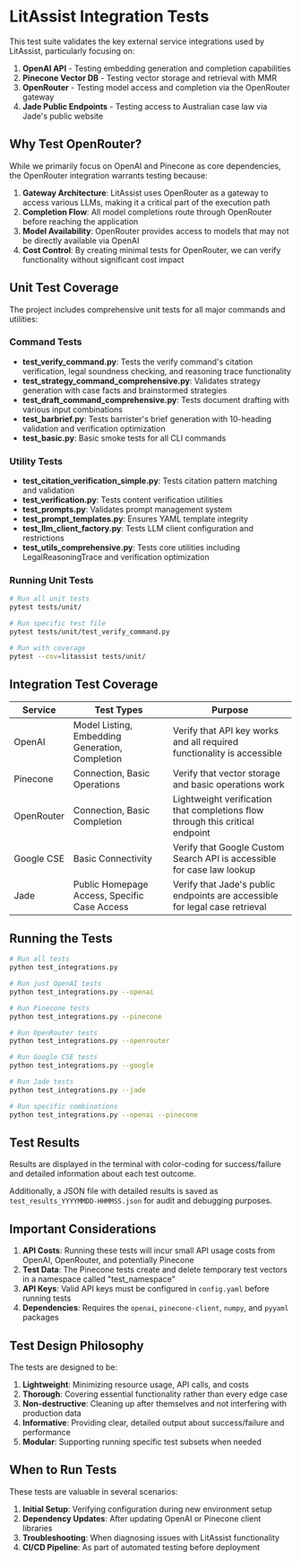 # LitAssist Integration Tests

This test suite validates the key external service integrations used by LitAssist, particularly focusing on:

1. **OpenAI API** - Testing embedding generation and completion capabilities
2. **Pinecone Vector DB** - Testing vector storage and retrieval with MMR
3. **OpenRouter** - Testing model access and completion via the OpenRouter gateway
4. **Jade Public Endpoints** - Testing access to Australian case law via Jade's public website

## Why Test OpenRouter?

While we primarily focus on OpenAI and Pinecone as core dependencies, the OpenRouter integration warrants testing because:

1. **Gateway Architecture**: LitAssist uses OpenRouter as a gateway to access various LLMs, making it a critical part of the execution path
2. **Completion Flow**: All model completions route through OpenRouter before reaching the application
3. **Model Availability**: OpenRouter provides access to models that may not be directly available via OpenAI
4. **Cost Control**: By creating minimal tests for OpenRouter, we can verify functionality without significant cost impact

## Unit Test Coverage

The project includes comprehensive unit tests for all major commands and utilities:

### Command Tests
- **test_verify_command.py**: Tests the verify command's citation verification, legal soundness checking, and reasoning trace functionality
- **test_strategy_command_comprehensive.py**: Validates strategy generation with case facts and brainstormed strategies
- **test_draft_command_comprehensive.py**: Tests document drafting with various input combinations
- **test_barbrief.py**: Tests barrister's brief generation with 10-heading validation and verification optimization
- **test_basic.py**: Basic smoke tests for all CLI commands

### Utility Tests
- **test_citation_verification_simple.py**: Tests citation pattern matching and validation
- **test_verification.py**: Tests content verification utilities
- **test_prompts.py**: Validates prompt management system
- **test_prompt_templates.py**: Ensures YAML template integrity
- **test_llm_client_factory.py**: Tests LLM client configuration and restrictions
- **test_utils_comprehensive.py**: Tests core utilities including LegalReasoningTrace and verification optimization

### Running Unit Tests
```bash
# Run all unit tests
pytest tests/unit/

# Run specific test file
pytest tests/unit/test_verify_command.py

# Run with coverage
pytest --cov=litassist tests/unit/
```

## Integration Test Coverage

| Service | Test Types | Purpose |
|---------|------------|---------|
| OpenAI | Model Listing, Embedding Generation, Completion | Verify that API key works and all required functionality is accessible |
| Pinecone | Connection, Basic Operations | Verify that vector storage and basic operations work |
| OpenRouter | Connection, Basic Completion | Lightweight verification that completions flow through this critical endpoint |
| Google CSE | Basic Connectivity | Verify that Google Custom Search API is accessible for case law lookup |
| Jade | Public Homepage Access, Specific Case Access | Verify that Jade's public endpoints are accessible for legal case retrieval |

## Running the Tests

```bash
# Run all tests
python test_integrations.py

# Run just OpenAI tests
python test_integrations.py --openai

# Run Pinecone tests
python test_integrations.py --pinecone

# Run OpenRouter tests
python test_integrations.py --openrouter

# Run Google CSE tests
python test_integrations.py --google

# Run Jade tests
python test_integrations.py --jade

# Run specific combinations
python test_integrations.py --openai --pinecone
```

## Test Results

Results are displayed in the terminal with color-coding for success/failure and detailed information about each test outcome.

Additionally, a JSON file with detailed results is saved as `test_results_YYYYMMDD-HHMMSS.json` for audit and debugging purposes.

## Important Considerations

1. **API Costs**: Running these tests will incur small API usage costs from OpenAI, OpenRouter, and potentially Pinecone
2. **Test Data**: The Pinecone tests create and delete temporary test vectors in a namespace called "test_namespace"
3. **API Keys**: Valid API keys must be configured in `config.yaml` before running tests
4. **Dependencies**: Requires the `openai`, `pinecone-client`, `numpy`, and `pyyaml` packages

## Test Design Philosophy

The tests are designed to be:

1. **Lightweight**: Minimizing resource usage, API calls, and costs
2. **Thorough**: Covering essential functionality rather than every edge case
3. **Non-destructive**: Cleaning up after themselves and not interfering with production data
4. **Informative**: Providing clear, detailed output about success/failure and performance
5. **Modular**: Supporting running specific test subsets when needed

## When to Run Tests

These tests are valuable in several scenarios:

1. **Initial Setup**: Verifying configuration during new environment setup
2. **Dependency Updates**: After updating OpenAI or Pinecone client libraries
3. **Troubleshooting**: When diagnosing issues with LitAssist functionality
4. **CI/CD Pipeline**: As part of automated testing before deployment
